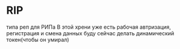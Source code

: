 # RIP
типа реп для РИПа
В этой хрени уже есть рабочая автризация, регистрация и смена данных
буду сейчас делать динамический токен(чтобы он умирал)